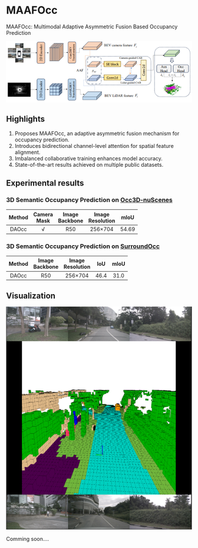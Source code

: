 # MAAFOcc
MAAFOcc: Multimodal Adaptive Asymmetric Fusion Based Occupancy Prediction

![MAAFOcc](figs/overview.png)

## Highlights
1. Proposes MAAFOcc, an adaptive asymmetric fusion mechanism for occupancy prediction.
2. Introduces bidirectional channel-level attention for spatial feature alignment.
3. Imbalanced collaborative training enhances model accuracy.
4. State-of-the-art results achieved on multiple public datasets.


## Experimental results

### 3D Semantic Occupancy Prediction on [Occ3D-nuScenes](https://github.com/Tsinghua-MARS-Lab/Occ3D)

| Method | Camera <br/> Mask | Image <br/> Backbone | Image <br/> Resolution | mIoU  |
|:------:|:-----------------:|:--------------------:|:----------------------:|:-----:|
| DAOcc  |         √         |         R50          |        256×704         | 54.69 |

### 3D Semantic Occupancy Prediction on [SurroundOcc](https://github.com/weiyithu/SurroundOcc)

| Method | Image <br/> Backbone | Image <br/> Resolution | IoU  | mIoU |
|:------:|:--------------------:|:----------------------:|:----:|:----:|
| DAOcc  |         R50          |        256×704         | 46.4 | 31.0 | 


## Visualization
![](figs/occ_show.png)

Comming soon....
